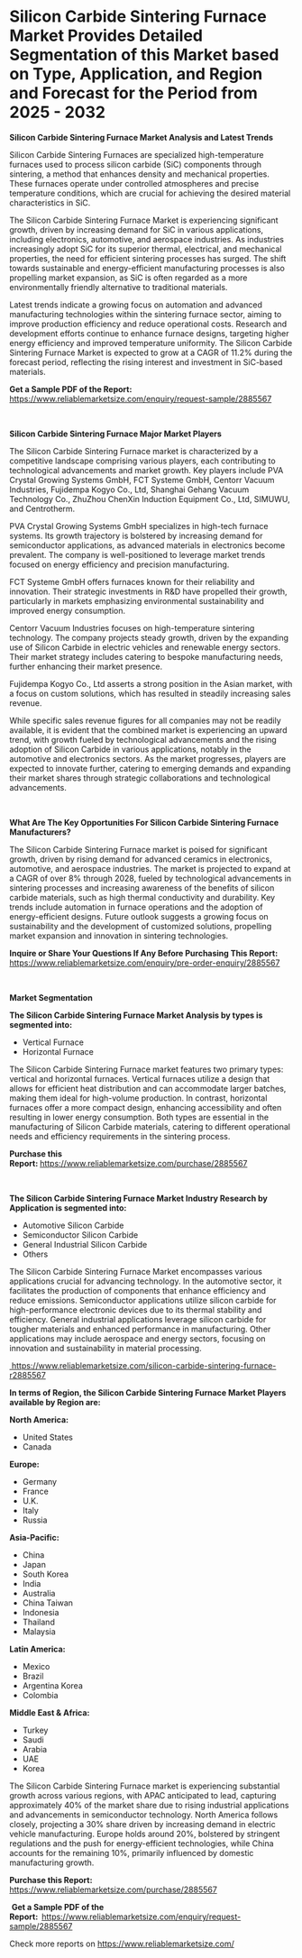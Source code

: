 <p><h1>Silicon Carbide Sintering Furnace Market Provides Detailed Segmentation of this Market based on Type, Application, and Region and Forecast for the Period from 2025 - 2032</h1></p><p><strong>Silicon Carbide Sintering Furnace Market Analysis and Latest Trends</strong></p>
<p><p>Silicon Carbide Sintering Furnaces are specialized high-temperature furnaces used to process silicon carbide (SiC) components through sintering, a method that enhances density and mechanical properties. These furnaces operate under controlled atmospheres and precise temperature conditions, which are crucial for achieving the desired material characteristics in SiC.</p><p>The Silicon Carbide Sintering Furnace Market is experiencing significant growth, driven by increasing demand for SiC in various applications, including electronics, automotive, and aerospace industries. As industries increasingly adopt SiC for its superior thermal, electrical, and mechanical properties, the need for efficient sintering processes has surged. The shift towards sustainable and energy-efficient manufacturing processes is also propelling market expansion, as SiC is often regarded as a more environmentally friendly alternative to traditional materials.</p><p>Latest trends indicate a growing focus on automation and advanced manufacturing technologies within the sintering furnace sector, aiming to improve production efficiency and reduce operational costs. Research and development efforts continue to enhance furnace designs, targeting higher energy efficiency and improved temperature uniformity. The Silicon Carbide Sintering Furnace Market is expected to grow at a CAGR of 11.2% during the forecast period, reflecting the rising interest and investment in SiC-based materials.</p></p>
<p><strong>Get a Sample PDF of the Report:&nbsp;</strong> <a href="https://www.reliablemarketsize.com/enquiry/request-sample/2885567?utm_campaign=2520&utm_medium=2&utm_source=Github&utm_content=ia&utm_term=13032025&utm_id=silicon-carbide-sintering-furnace">https://www.reliablemarketsize.com/enquiry/request-sample/2885567</a></p>
<p>&nbsp;</p>
<p><strong>Silicon Carbide Sintering Furnace Major Market Players</strong></p>
<p><p>The Silicon Carbide Sintering Furnace market is characterized by a competitive landscape comprising various players, each contributing to technological advancements and market growth. Key players include PVA Crystal Growing Systems GmbH, FCT Systeme GmbH, Centorr Vacuum Industries, Fujidempa Kogyo Co., Ltd, Shanghai Gehang Vacuum Technology Co., ZhuZhou ChenXin Induction Equipment Co., Ltd, SIMUWU, and Centrotherm.</p><p>PVA Crystal Growing Systems GmbH specializes in high-tech furnace systems. Its growth trajectory is bolstered by increasing demand for semiconductor applications, as advanced materials in electronics become prevalent. The company is well-positioned to leverage market trends focused on energy efficiency and precision manufacturing.</p><p>FCT Systeme GmbH offers furnaces known for their reliability and innovation. Their strategic investments in R&D have propelled their growth, particularly in markets emphasizing environmental sustainability and improved energy consumption.</p><p>Centorr Vacuum Industries focuses on high-temperature sintering technology. The company projects steady growth, driven by the expanding use of Silicon Carbide in electric vehicles and renewable energy sectors. Their market strategy includes catering to bespoke manufacturing needs, further enhancing their market presence.</p><p>Fujidempa Kogyo Co., Ltd asserts a strong position in the Asian market, with a focus on custom solutions, which has resulted in steadily increasing sales revenue.</p><p>While specific sales revenue figures for all companies may not be readily available, it is evident that the combined market is experiencing an upward trend, with growth fueled by technological advancements and the rising adoption of Silicon Carbide in various applications, notably in the automotive and electronics sectors. As the market progresses, players are expected to innovate further, catering to emerging demands and expanding their market shares through strategic collaborations and technological advancements.</p></p>
<p>&nbsp;</p>
<p><strong>What Are The Key Opportunities For Silicon Carbide Sintering Furnace Manufacturers?</strong></p>
<p><p>The Silicon Carbide Sintering Furnace market is poised for significant growth, driven by rising demand for advanced ceramics in electronics, automotive, and aerospace industries. The market is projected to expand at a CAGR of over 8% through 2028, fueled by technological advancements in sintering processes and increasing awareness of the benefits of silicon carbide materials, such as high thermal conductivity and durability. Key trends include automation in furnace operations and the adoption of energy-efficient designs. Future outlook suggests a growing focus on sustainability and the development of customized solutions, propelling market expansion and innovation in sintering technologies.</p></p>
<p><strong>Inquire or Share Your Questions If Any Before Purchasing This Report:</strong> <a href="https://www.reliablemarketsize.com/enquiry/pre-order-enquiry/2885567?utm_campaign=2520&utm_medium=2&utm_source=Github&utm_content=ia&utm_term=13032025&utm_id=silicon-carbide-sintering-furnace">https://www.reliablemarketsize.com/enquiry/pre-order-enquiry/2885567</a></p>
<p>&nbsp;</p>
<p><strong>Market Segmentation</strong></p>
<p><strong>The Silicon Carbide Sintering Furnace Market Analysis by types is segmented into:</strong></p>
<p><ul><li>Vertical Furnace</li><li>Horizontal Furnace</li></ul></p>
<p><p>The Silicon Carbide Sintering Furnace market features two primary types: vertical and horizontal furnaces. Vertical furnaces utilize a design that allows for efficient heat distribution and can accommodate larger batches, making them ideal for high-volume production. In contrast, horizontal furnaces offer a more compact design, enhancing accessibility and often resulting in lower energy consumption. Both types are essential in the manufacturing of Silicon Carbide materials, catering to different operational needs and efficiency requirements in the sintering process.</p></p>
<p><strong>Purchase this Report:&nbsp;</strong><a href="https://www.reliablemarketsize.com/purchase/2885567?utm_campaign=2520&utm_medium=2&utm_source=Github&utm_content=ia&utm_term=13032025&utm_id=silicon-carbide-sintering-furnace">https://www.reliablemarketsize.com/purchase/2885567</a></p>
<p>&nbsp;</p>
<p><strong>The Silicon Carbide Sintering Furnace Market Industry Research by Application is segmented into:</strong></p>
<p><ul><li>Automotive Silicon Carbide</li><li>Semiconductor Silicon Carbide</li><li>General Industrial Silicon Carbide</li><li>Others</li></ul></p>
<p><p>The Silicon Carbide Sintering Furnace Market encompasses various applications crucial for advancing technology. In the automotive sector, it facilitates the production of components that enhance efficiency and reduce emissions. Semiconductor applications utilize silicon carbide for high-performance electronic devices due to its thermal stability and efficiency. General industrial applications leverage silicon carbide for tougher materials and enhanced performance in manufacturing. Other applications may include aerospace and energy sectors, focusing on innovation and sustainability in material processing.</p></p>
<p><a href="https://www.reliablemarketsize.com/silicon-carbide-sintering-furnace-r2885567?utm_campaign=2520&utm_medium=2&utm_source=Github&utm_content=ia&utm_term=13032025&utm_id=silicon-carbide-sintering-furnace">&nbsp;https://www.reliablemarketsize.com/silicon-carbide-sintering-furnace-r2885567</a></p>
<p><strong>In terms of Region, the Silicon Carbide Sintering Furnace Market Players available by Region are:</strong></p>
<p>
    <p> <strong> North America: </strong>
        <ul>
            <li>United States</li>
            <li>Canada</li>
        </ul>
        </p> 
    <p> <strong> Europe: </strong>
        <ul>
            <li>Germany</li>
            <li>France</li>
            <li>U.K.</li>
            <li>Italy</li>
            <li>Russia</li>
        </ul>
        </p> 
    <p> <strong> Asia-Pacific: </strong>
        <ul>
            <li>China</li>
            <li>Japan</li>
            <li>South Korea</li>
            <li>India</li>
            <li>Australia</li>
            <li>China Taiwan</li>
            <li>Indonesia</li>
            <li>Thailand</li>
            <li>Malaysia</li>
        </ul>
        </p> 
    <p> <strong> Latin America: </strong>
        <ul>
            <li>Mexico</li>
            <li>Brazil</li>
            <li>Argentina Korea</li>
            <li>Colombia</li>
        </ul>
        </p> 
    <p> <strong> Middle East & Africa: </strong>
        <ul>
            <li>Turkey</li>
            <li>Saudi</li>
            <li>Arabia</li>
            <li>UAE</li>
            <li>Korea</li>
        </ul>
    </p>
    </p>
<p><p>The Silicon Carbide Sintering Furnace market is experiencing substantial growth across various regions, with APAC anticipated to lead, capturing approximately 40% of the market share due to rising industrial applications and advancements in semiconductor technology. North America follows closely, projecting a 30% share driven by increasing demand in electric vehicle manufacturing. Europe holds around 20%, bolstered by stringent regulations and the push for energy-efficient technologies, while China accounts for the remaining 10%, primarily influenced by domestic manufacturing growth.</p></p>
<p><strong>Purchase this Report: </strong><a href="https://www.reliablemarketsize.com/purchase/2885567?utm_campaign=2520&utm_medium=2&utm_source=Github&utm_content=ia&utm_term=13032025&utm_id=silicon-carbide-sintering-furnace">https://www.reliablemarketsize.com/purchase/2885567</a></p>
<p>&nbsp;<strong>Get a Sample PDF of the Report:&nbsp;&nbsp;</strong><a href="https://www.reliablemarketsize.com/enquiry/request-sample/2885567?utm_campaign=2520&utm_medium=2&utm_source=Github&utm_content=ia&utm_term=13032025&utm_id=silicon-carbide-sintering-furnace">https://www.reliablemarketsize.com/enquiry/request-sample/2885567</a></p>
<p><strong></strong></p>
<p>Check more reports on <a href="https://www.reliablemarketsize.com/?utm_campaign=2520&utm_medium=2&utm_source=Github&utm_content=ia&utm_term=13032025&utm_id=silicon-carbide-sintering-furnace">https://www.reliablemarketsize.com/</a></p>